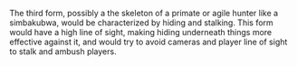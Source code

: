 The third form, possibly a the skeleton of a primate or agile hunter like a simbakubwa, would be characterized by hiding and stalking. This form would have a high line of sight, making hiding underneath things more effective against it, and would try to avoid cameras and player line of sight to stalk and ambush players. 
